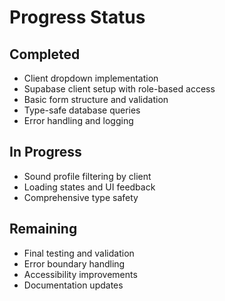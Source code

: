 # Progress Status

## Completed
- Client dropdown implementation
- Supabase client setup with role-based access
- Basic form structure and validation
- Type-safe database queries
- Error handling and logging

## In Progress
- Sound profile filtering by client
- Loading states and UI feedback
- Comprehensive type safety

## Remaining
- Final testing and validation
- Error boundary handling
- Accessibility improvements
- Documentation updates